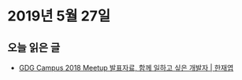 # 2019년 5월 27일

## 오늘 읽은 글

* [GDG Campus 2018 Meetup 발표자료, 함께 일하고 싶은 개발자 | 한재엽](https://speakerdeck.com/jaeyeophan/gdg-campus-2018-meetup-balpyojaryo-hamgge-ilhago-sipeun-gaebalja)
